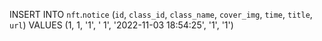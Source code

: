 INSERT INTO `nft`.`notice` (`id`, `class_id`, `class_name`, `cover_img`, `time`, `title`, `url`) VALUES (1, 1, '1', '
1', '2022-11-03 18:54:25', '1', '1')